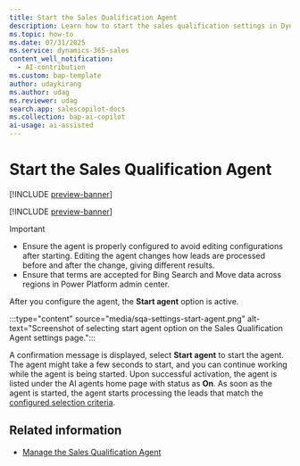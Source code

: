 ```yaml
---
title: Start the Sales Qualification Agent
description: Learn how to start the sales qualification settings in Dynamics 365 Sales.
ms.topic: how-to 
ms.date: 07/31/2025
ms.service: dynamics-365-sales
content_well_notification:
  - AI-contribution
ms.custom: bap-template
author: udaykirang
ms.author: udag
ms.reviewer: udag
search.app: salescopilot-docs
ms.collection: bap-ai-copilot
ai-usage: ai-assisted
---
```


# Start the Sales Qualification Agent

[!INCLUDE [preview-banner](~/../shared-content/shared/preview-includes/preview-banner.md)]

[!INCLUDE [preview-banner](~/../shared-content/shared/preview-includes/preview-note-d365.md)]

> [!IMPORTANT]
>
> - Ensure the agent is properly configured to avoid editing configurations after starting. Editing the agent changes how leads are processed before and after the change, giving different results.
> - Ensure that terms are accepted for Bing Search and Move data across regions in Power Platform admin center.

After you configure the agent, the **Start agent** option is active.  

:::type="content" source="media/sqa-settings-start-agent.png" alt-text="Screenshot of selecting start agent option on the Sales Qualification Agent settings page.":::

A confirmation message is displayed, select **Start agent** to start the agent. The agent might take a few seconds to start, and you can continue working while the agent is being started. Upon successful activation, the agent is listed under the AI agents home page with status as **On**. As soon as the agent is started, the agent starts processing the leads that match the [configured selection criteria]().

## Related information

- [Manage the Sales Qualification Agent](manage-sales-qualification-agent.md)
